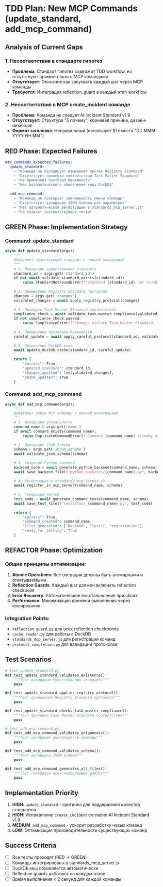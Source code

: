 # TDD Plan: New MCP Commands (update_standard, add_mcp_command)

## Analysis of Current Gaps

### 1. Несоответствия в стандарте гипотез
- **Проблема**: Стандарт гипотез содержит TDD workflow, но отсутствуют прямые связи с MCP командами
- **Отсутствует**: Описание как запускать каждый шаг через MCP команды
- **Требуется**: Интеграция reflection_guard в каждый этап workflow

### 2. Несоответствия в MCP create_incident команде
- **Проблема**: Команда не следует AI Incident Standard v1.9
- **Отсутствует**: Структура "5 почему", корневая причина, дизайн-инъекция
- **Формат заголовка**: Неправильный (использует ID вместо "DD MMM YYYY HH:MM")

## RED Phase: Expected Failures

```yaml
new_commands_expected_failures:
  update_standard:
    - "Команда не валидирует изменения против Registry Standard"
    - "Отсутствует проверка соответствия Task Master Standard"
    - "Не применяет протокол бережности"
    - "Нет автоматического обновления кеша DuckDB"
    
  add_mcp_command:
    - "Команда не проверяет уникальность имени команды"
    - "Отсутствует валидация JSON Schema для параметров"
    - "Нет автоматической регистрации в standards_mcp_server.js"
    - "Не создает соответствующие тесты"
```

## GREEN Phase: Implementation Strategy

### Command: update_standard
```python
async def update_standard(args):
    """
    Обновляет существующий стандарт с полной валидацией
    """
    # 1. Валидация существования стандарта
    standard_id = args.get('standard_id')
    if not await validate_standard_exists(standard_id):
        raise StandardNotFoundError(f"Standard {standard_id} not found")
    
    # 2. Применение Registry Standard протокола
    changes = args.get('changes')
    validated_changes = await apply_registry_protocol(changes)
    
    # 3. Проверка Task Master Standard соответствия
    compliance_check = await validate_task_master_compliance(validated_changes)
    if not compliance_check.passed:
        raise ComplianceError(f"Changes violate Task Master Standard: {compliance_check.violations}")
    
    # 4. Применение протокола бережности
    careful_update = await apply_careful_protocol(standard_id, validated_changes)
    
    # 5. Обновление DuckDB кеша
    await update_duckdb_cache(standard_id, careful_update)
    
    return {
        "success": True,
        "updated_standard": standard_id,
        "changes_applied": len(validated_changes),
        "cache_updated": True
    }
```

### Command: add_mcp_command
```python
async def add_mcp_command(args):
    """
    Добавляет новую MCP команду с полной интеграцией
    """
    # 1. Валидация уникальности
    command_name = args.get('name')
    if await command_exists(command_name):
        raise DuplicateCommandError(f"Command {command_name} already exists")
    
    # 2. Валидация JSON Schema
    schema = args.get('input_schema')
    await validate_json_schema(schema)
    
    # 3. Создание Python backend
    backend_code = await generate_python_backend(command_name, schema)
    await save_backend_file(f"python_backends/{command_name}.py", backend_code)
    
    # 4. Регистрация в standards_mcp_server.js
    await register_in_mcp_server(command_name, schema)
    
    # 5. Генерация тестов
    test_code = await generate_command_tests(command_name, schema)
    await save_test_file(f"tests/test_{command_name}.py", test_code)
    
    return {
        "success": True,
        "command_created": command_name,
        "files_generated": ["backend", "tests", "registration"],
        "ready_for_testing": True
    }
```

## REFACTOR Phase: Optimization

### Общие принципы оптимизации:
1. **Atomic Operations**: Все операции должны быть атомарными и откатываемыми
2. **Reflection Guards**: Каждый шаг должен включать reflection checkpoint
3. **Error Recovery**: Автоматическое восстановление при сбоях
4. **Performance**: Минимизация времени выполнения через кеширование

### Integration Points:
- `reflection_guard.py` для всех reflection checkpoints
- `cache_reader.py` для работы с DuckDB
- `standards_mcp_server.js` для регистрации команд
- `protocol_completion.py` для валидации протоколов

## Test Scenarios

```python
# test_update_standard.py
def test_update_standard_validates_existence():
    """Тест валидации существования стандарта"""
    pass

def test_update_standard_applies_registry_protocol():
    """Тест применения Registry Standard протокола"""
    pass

def test_update_standard_checks_task_master_compliance():
    """Тест проверки Task Master Standard соответствия"""
    pass

# test_add_mcp_command.py
def test_add_mcp_command_validates_uniqueness():
    """Тест валидации уникальности команды"""
    pass

def test_add_mcp_command_validates_schema():
    """Тест валидации JSON Schema"""
    pass

def test_add_mcp_command_generates_all_files():
    """Тест генерации всех необходимых файлов"""
    pass
```

## Implementation Priority

1. **HIGH**: `update_standard` - критично для поддержания качества стандартов
2. **HIGH**: Исправление `create_incident` согласно AI Incident Standard v1.9
3. **MEDIUM**: `add_mcp_command` - ускорит разработку новых команд
4. **LOW**: Оптимизация производительности существующих команд

## Success Criteria

- [ ] Все тесты проходят (RED → GREEN)
- [ ] Команды интегрированы в standards_mcp_server.js
- [ ] DuckDB кеш обновляется автоматически
- [ ] Reflection guards работают на каждом этапе
- [ ] Время выполнения < 2 секунд для каждой команды